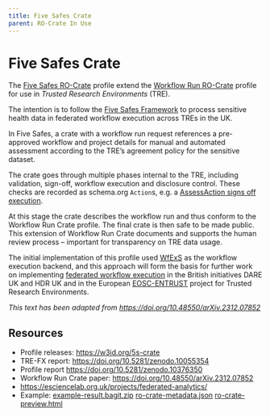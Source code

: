 ```yaml
---
title: Five Safes Crate
parent: RO-Crate In Use
---
```

<!--
   Copyright 2019-2024 RO-Crate contributors
   <https://github.com/ResearchObject/ro-crate/graphs/contributors>

   Licensed under the Apache License, Version 2.0 (the "License");
   you may not use this file except in compliance with the License.
   You may obtain a copy of the License at

       http://www.apache.org/licenses/LICENSE-2.0

   Unless required by applicable law or agreed to in writing, software
   distributed under the License is distributed on an "AS IS" BASIS,
   WITHOUT WARRANTIES OR CONDITIONS OF ANY KIND, either express or implied.
   See the License for the specific language governing permissions and
   limitations under the License.
-->

# Five Safes Crate

The [Five Safes RO-Crate](https://w3id.org/5s-crate) profile extend the [Workflow Run RO-Crate](https://www.researchobject.org/workflow-run-crate/) profile for use in _Trusted Research Environments_ (TRE). 

The intention is to follow the [Five Safes Framework](https://econpapers.repec.org/RePEc:uwe:wpaper:20161601) to process sensitive health data in federated workflow execution across TREs in the UK.

In Five Safes, a crate with a workflow run request references a pre-approved workflow and project details for manual and automated assessment according to the TRE’s agreement policy for the sensitive dataset.

The crate goes through multiple phases internal to the TRE, including validation, sign-off, workflow execution and disclosure control.  These checks are recorded as schema.org `Action`s, e.g. a [AssessAction signs off execution](https://trefx.uk/5s-crate/0.4/example-result/data/ro-crate-preview.html#%23signoff-3b741265-cfef-49ea-8138-a2fa149bf2f0).

At this stage the crate describes the workflow run and thus conform to the Workflow Run Crate profile.  The final crate is then safe to be made public.  This extension of Workflow Run Crate documents and supports the human review process – important for transparency on TRE data usage. 

The initial implementation of this profile used [WfExS](https://github.com/inab/WfExS-backend) as the workflow execution backend, and this approach will form the basis for further work on implementing [federated workflow execution](https://www.hdruk.ac.uk/research/research-data-infrastructure/federated-analytics/) in the British initiatives DARE UK and HDR UK and in the European [EOSC-ENTRUST](https://esciencelab.org.uk/projects/eosc-entrust/) project for Trusted Research Environments.

_This text has been adapted from <https://doi.org/10.48550/arXiv.2312.07852>_

## Resources

* Profile releases: https://w3id.org/5s-crate
* TRE-FX report: https://doi.org/10.5281/zenodo.10055354
* Profile report https://doi.org/10.5281/zenodo.10376350
* Workflow Run Crate paper: https://doi.org/10.48550/arXiv.2312.07852
* https://esciencelab.org.uk/projects/federated-analytics/
* Example: [example-result.bagit.zip](https://trefx.uk/5s-crate/0.4/example-result.bagit.zip) [ro-crate-metadata.json](https://trefx.uk/5s-crate/0.4/example-hutch/data/ro-crate-metadata.json) [ro-crate-preview.html](https://trefx.uk/5s-crate/0.4/example-result/data/ro-crate-preview.html)

